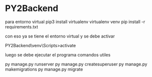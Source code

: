 # PY2Backend
para entorno virtual
pip3 install virtualenv
virtualenv venv
pip install -r requirements.txt

con eso ya se tiene el entorno virtual y se debe activar 

PY2Backend\venv\Scripts>activate

luego se debe ejecutar el programa 
comandos utiles 

py manage.py runserver
py manage.py createsuperuser
py manage.py makemigrations
py manage.py migrate